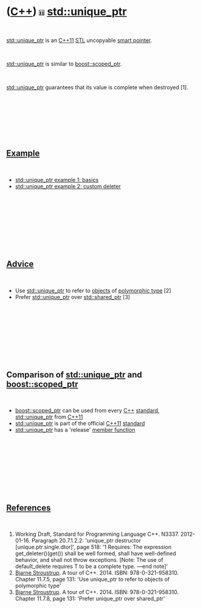 
 

 

 

 

 

([C++](Cpp.md)) ![C++11](PicCpp11.png) [std::unique\_ptr](CppStdUnique_ptr.md)
================================================================================

 

[std::unique\_ptr](CppStdUnique_ptr.md) is an [C++11](Cpp11.md)
[STL](CppStl.md) uncopyable [smart pointer](CppSmartPointer.md).

 

[std::unique\_ptr](CppStdUnique_ptr.md) is similar to
[boost::scoped\_ptr](CppBoostScoped_ptr.md).

 

[std::unique\_ptr](CppStdUnique_ptr.md) guarantees that its value is
complete when destroyed \[1\].

 

 

 

 

[Example](CppExample.md)
-------------------------

 

-   [std::unique\_ptr example 1: basics](CppStdUnique_ptrExample1.md)
-   [std::unique\_ptr example 2: custom
    deleter](CppStdUnique_ptrExample2.md)

 

 

 

 

 

[Advice](CppAdvice.md)
-----------------------

 

-   Use [std::unique\_ptr](CppStdUnique_ptr.md) to refer to
    [objects](CppObject.md) of [polymorphic
    type](CppPolymorphicType.md) \[2\]
-   Prefer [std::unique\_ptr](CppStdUnique_ptr.md) over
    [std::shared\_ptr](CppStdShared_ptr.md) \[3\]

 

 

 

 

 

Comparison of [std::unique\_ptr](CppStdUnique_ptr.md) and [boost::scoped\_ptr](CppBoostScoped_ptr.md)
--------------------------------------------------------------------------------------------------

 

-   [boost::scoped\_ptr](CppBoostScoped_ptr.md) can be used from every
    [C++](Cpp.md) [standard](CppStandard.md),
    [std::unique\_ptr](CppStdUnique_ptr.md) from [C++11](Cpp11.md)
-   [std::unique\_ptr](CppStdUnique_ptr.md) is part of the official
    [C++11](Cpp11.md) [standard](CppStandard.md)
-   [std::unique\_ptr](CppStdUnique_ptr.md) has a 'release' [member
    function](CppMemberFunction.md)

 

 

 

 

 

[References](CppReferences.md)
-------------------------------

 

1.  Working Draft, Standard for Programming Language C++.
    N3337. 2012-01-16. Paragraph 20.7.1.2.2: 'unique\_ptr destructor
    \[unique.ptr.single.dtor\]', page 518: '1 Requires: The
    expression get\_deleter()(get()) shall be well formed, shall have
    well-defined behavior, and shall not throw exceptions. \[Note: The
    use of default\_delete requires T to be a complete type. —end
    note\]'
2.  [Bjarne Stroustrup](CppBjarneStroustrup.md). A tour of C++. 2014.
    ISBN: 978-0-321-958310. Chapter 11.7.5, page 131: 'Use unique\_ptr
    to refer to objects of polymorphic type'
3.  [Bjarne Stroustrup](CppBjarneStroustrup.md). A tour of C++. 2014.
    ISBN: 978-0-321-958310. Chapter 11.7.8, page 131: 'Prefer
    unique\_ptr over shared\_ptr'

 

 

 

 

 

 

